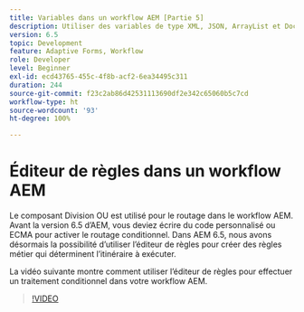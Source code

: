 ```yaml
---
title: Variables dans un workflow AEM [Partie 5]
description: Utiliser des variables de type XML, JSON, ArrayList et Document dans un workflow AEM
version: 6.5
topic: Development
feature: Adaptive Forms, Workflow
role: Developer
level: Beginner
exl-id: ecd43765-455c-4f8b-acf2-6ea34495c311
duration: 244
source-git-commit: f23c2ab86d42531113690df2e342c65060b5c7cd
workflow-type: ht
source-wordcount: '93'
ht-degree: 100%

---
```


# Éditeur de règles dans un workflow AEM

Le composant Division OU est utilisé pour le routage dans le workflow AEM. Avant la version 6.5 d’AEM, vous deviez écrire du code personnalisé ou ECMA pour activer le routage conditionnel. Dans AEM 6.5, nous avons désormais la possibilité d’utiliser l’éditeur de règles pour créer des règles métier qui déterminent l’itinéraire à exécuter.

La vidéo suivante montre comment utiliser l’éditeur de règles pour effectuer un traitement conditionnel dans votre workflow AEM.

>[!VIDEO](https://video.tv.adobe.com/v/26362?quality=12&learn=on)


